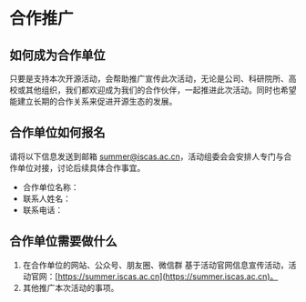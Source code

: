 # 合作推广

## 如何成为合作单位

只要是支持本次开源活动，会帮助推广宣传此次活动，无论是公司、科研院所、高校或其他组织，我们都欢迎成为我们的合作伙伴，一起推进此次活动。同时也希望能建立长期的合作关系来促进开源生态的发展。

## 合作单位如何报名

请将以下信息发送到邮箱 summer@iscas.ac.cn，活动组委会会安排人专门与合作单位对接，讨论后续具体合作事宜。

- 合作单位名称：
- 联系人姓名：
- 联系电话：

## 合作单位需要做什么

1. 在合作单位的网站、公众号、朋友圈、微信群 基于活动官网信息宣传活动，活动官网：[https://summer.iscas.ac.cn](https://summer.iscas.ac.cn)。
2. 其他推广本次活动的事项。
